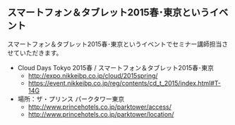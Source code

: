 ## スマートフォン＆タブレット2015春･東京というイベント

スマートフォン＆タブレット2015春･東京というイベントでセミナー講師担当させていただきます。

* Cloud Days Tokyo 2015春 / スマートフォン＆タブレット2015春･東京
  * http://expo.nikkeibp.co.jp/cloud/2015spring/
  * https://event.nikkeibp.co.jp/reg/contents/cd_t_2015/index.html#T-14G
* 場所：ザ・プリンス パークタワー東京
  * http://www.princehotels.co.jp/parktower/access/
  * http://www.princehotels.co.jp/parktower/location/




